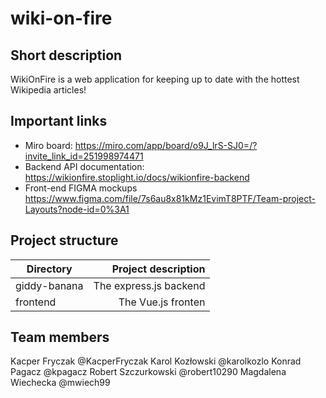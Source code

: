 # wiki-on-fire
## Short description
WikiOnFire is a web application for keeping up to date with the hottest Wikipedia articles!

## Important links
* Miro board: https://miro.com/app/board/o9J_lrS-SJ0=/?invite_link_id=251998974471
* Backend API documentation: https://wikionfire.stoplight.io/docs/wikionfire-backend
* Front-end FIGMA mockups https://www.figma.com/file/7s6au8x81kMz1EvimT8PTF/Team-project-Layouts?node-id=0%3A1

## Project structure
| Directory    | Project description |
| ------------ | ------------------: |
| giddy-banana | The express.js backend |
| frontend     | The Vue.js fronten |

## Team members
Kacper Fryczak @KacperFryczak
Karol Kozłowski @karolkozlo
Konrad Pagacz @kpagacz
Robert Szczurkowski @robert10290
Magdalena Wiechecka @mwiech99
